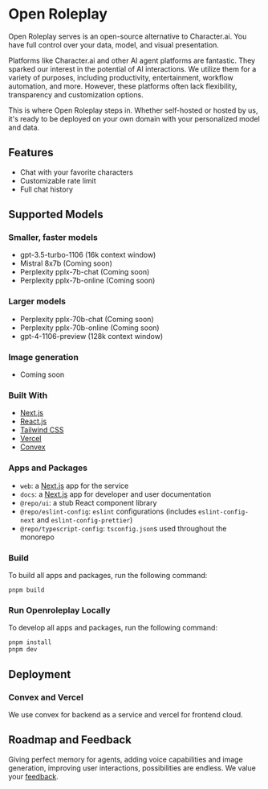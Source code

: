 # Open Roleplay

Open Roleplay serves is an open-source alternative to Character.ai.
You have full control over your data, model, and visual presentation.

Platforms like Character.ai and other AI agent platforms are fantastic. They sparked our interest in the potential of AI interactions. We utilize them for a variety of purposes, including productivity, entertainment, workflow automation, and more. However, these platforms often lack flexibility, transparency and customization options.

This is where Open Roleplay steps in. Whether self-hosted or hosted by us, it's ready to be deployed on your own domain with your personalized model and data.

## Features

- Chat with your favorite characters
- Customizable rate limit
- Full chat history

## Supported Models

### Smaller, faster models

- gpt-3.5-turbo-1106 (16k context window)
- Mistral 8x7b (Coming soon)
- Perplexity pplx-7b-chat (Coming soon)
- Perplexity pplx-7b-online (Coming soon)

### Larger models

- Perplexity pplx-70b-chat (Coming soon)
- Perplexity pplx-70b-online (Coming soon)
- gpt-4-1106-preview (128k context window)

### Image generation

- Coming soon

### Built With

- [Next.js](https://nextjs.org/?ref=cal.com)
- [React.js](https://reactjs.org/?ref=cal.com)
- [Tailwind CSS](https://tailwindcss.com/?ref=cal.com)
- [Vercel](https://vercel.com/)
- [Convex](https://convex.dev/)

### Apps and Packages

- `web`: a [Next.js](https://nextjs.org/) app for the service
- `docs`: a [Next.js](https://nextjs.org/) app for developer and user documentation
- `@repo/ui`: a stub React component library
- `@repo/eslint-config`: `eslint` configurations (includes `eslint-config-next` and `eslint-config-prettier`)
- `@repo/typescript-config`: `tsconfig.json`s used throughout the monorepo

### Build

To build all apps and packages, run the following command:

```
pnpm build
```

### Run Openroleplay Locally

To develop all apps and packages, run the following command:

```
pnpm install
pnpm dev
```

## Deployment

### Convex and Vercel

We use convex for backend as a service and vercel for frontend cloud.

## Roadmap and Feedback

Giving perfect memory for agents, adding voice capabilities and image generation, improving user interactions, possibilities are endless. We value your [feedback](https://github.com/Open-Roleplay-AI/OpenRoleplay/issues).
